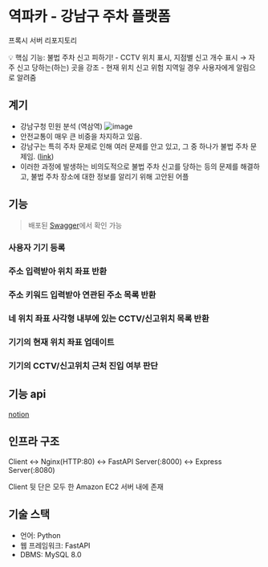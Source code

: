 # 역파카 - 강남구 주차 플랫폼

프록시 서버 리포지토리

<aside>
💡 핵심 기능: 불법 주차 신고 피하기!
- CCTV 위치 표시, 지점별 신고 개수 표시 → 자주 신고 당하는(하는) 곳을 강조
- 현재 위치 신고 위험 지역일 경우 사용자에게 알림으로 알려줌

## 계기

- 강남구청 민원 분석 (역삼역)
![image](https://github.com/HACKY-TALKY-2-2/team19-api/assets/78073229/e83c9f97-101c-45ff-a9d6-2e19caab231c)
- 안전교통이 매우 큰 비중을 차지하고 있음.
- 강남구는 특히 주차 문제로 인해 여러 문제를 안고 있고, 그 중 하나가 불법 주차 문제임. ([link](https://mobile.newsis.com/view.html?ar_id=NISX20230518_0002307371#_PA))
- 이러한 과정에 발생하는 비의도적으로 불법 주차 신고를 당하는 등의 문제를 해결하고, 불법 주차 장소에 대한 정보를 알리기 위해 고안된 어플

## 기능
> 배포된 [Swagger](http://parking-api.jseoplim.com/docs)에서 확인 가능

### 사용자 기기 등록

### 주소 입력받아 위치 좌표 반환

### 주소 키워드 입력받아 연관된 주소 목록 반환

### 네 위치 좌표 사각형 내부에 있는 CCTV/신고위치 목록 반환

### 기기의 현재 위치 좌표 업데이트

### 기기의 CCTV/신고위치 근처 진입 여부 판단

## 기능 api
[notion](https://www.notion.so/README-69584b85cb5b41c4b0a3ef5aa3af0e93?pvs=4#e96e404ccfd0443f8d5884da1efc85e3)

## 인프라 구조
Client <-> Nginx(HTTP:80) <-> FastAPI Server(:8000) <-> Express Server(:8080)

Client 뒷 단은 모두 한 Amazon EC2 서버 내에 존재

## 기술 스택
* 언어: Python
* 웹 프레임워크: FastAPI
* DBMS: MySQL 8.0
